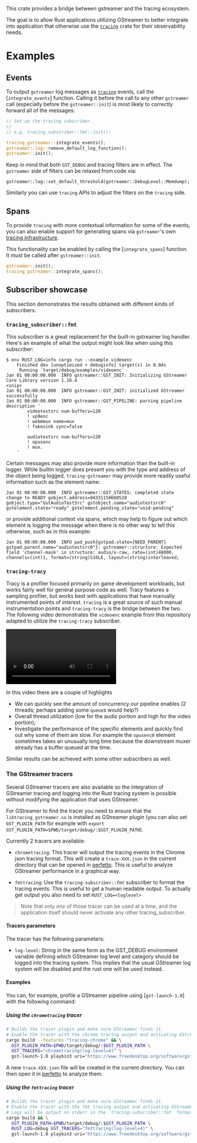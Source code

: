 This crate provides a bridge between gstreamer and the tracing ecosystem.

The goal is to allow Rust applications utilizing GStreamer to better integrate into application
that otherwise use the [`tracing`] crate for their observability needs.

# Examples

## Events

To output `gstreamer` log messages as [`tracing`] events, call the [`integrate_events`]
function. Calling it before the call to any other `gstreamer` call (especially before the
`gstreamer::init`) is most likely to correctly forward all of the messages:

```rust
// Set up the tracing subscriber.
//
// e.g. tracing_subscriber::fmt::init();

tracing_gstreamer::integrate_events();
gstreamer::log::remove_default_log_function();
gstreamer::init();
```

Keep in mind that both `GST_DEBUG` and tracing filters are in effect. The `gstreamer` side of
filters can be relaxed from code via:

```
gstreamer::log::set_default_threshold(gstreamer::DebugLevel::Memdump);
```

Similarly you can use `tracing` APIs to adjust the filters on the `tracing` side.

## Spans

To provide `tracing` with more contextual information for some of the events, you can also enable
support for generating spans via `gstreamer`'s own [tracing infrastructure][gsttracing].

This functionality can be enabled by calling the [`integrate_spans`] function. It must be called
after `gstreamer::init`.

```rust
gstreamer::init();
tracing_gstreamer::integrate_spans();
```

## Subscriber showcase

This section demonstrates the results obtained with different kinds of subscribers.

### `tracing_subscriber::fmt`

This subscriber is a great replacement for the built-in gstreamer log handler. Here's an example of
what the output might look like when using this subscriber:

```text
$ env RUST_LOG=info cargo run --example videoenc
    Finished dev [unoptimized + debuginfo] target(s) in 0.04s
     Running `target/debug/examples/videoenc`
Jan 01 00:00:00.000  INFO gstreamer::GST_INIT: Initializing GStreamer Core Library version 1.18.4
<snip>
Jan 01 00:00:00.000  INFO gstreamer::GST_INIT: initialized GStreamer successfully
Jan 01 00:00:00.000  INFO gstreamer::GST_PIPELINE: parsing pipeline description '
        videotestsrc num-buffers=120
        ! vp9enc
        ! webmmux name=mux
        ! fakesink sync=false

        audiotestsrc num-buffers=120
        ! opusenc
        ! mux.
    '
```

Certain messages may also provide more information than the built-in logger. While builtin logger
does present you with the type and address of the object being logged, `tracing-gstreamer` may
provide more readily useful information such as the element name:

```text
Jan 01 00:00:00.000  INFO gstreamer::GST_STATES: completed state change to READY gobject.address=94331150660528 gobject.type="GstAudioTestSrc" gstobject.name="audiotestsrc0" gstelement.state="ready" gstelement.pending_state="void-pending"
```

or provide additional context via spans, which may help to figure out which element is logging the
message when there is no other way to tell this otherwise, such as in this example:

```text
Jan 01 00:00:00.000  INFO pad_push{gstpad.state={NEED_PARENT} gstpad.parent.name="audiotestsrc0"}: gstreamer::structure: Expected field 'channel-mask' in structure: audio/x-raw, rate=(int)48000, channels=(int)1, format=(string)S16LE, layout=(string)interleaved;
```

### `tracing-tracy`

Tracy is a profiler focused primarily on game development workloads, but works fairly well for
general purpose code as well. Tracy features a sampling profiler, but works best with applications
that have manually instrumented points of interest.  `tracing` is a great source of such manual
instrumentation points and `tracing-tracy` is the bridge between the two. The following video
demonstrates the `videoenc` example from this repository adapted to utilize the `tracing-tracy`
subscriber.

<video src="https://user-images.githubusercontent.com/679122/131253926-63761e43-a804-44f4-ad8a-8b87cd274cf8.mp4" controls></video>

In this video there are a couple of highlights

* We can quickly see the amount of concurrency our pipeline enables (2 threads; perhaps adding some
  `queue`s would help?)
* Overall thread utilization (low for the audio portion and high for the video portion);
* Investigate the performance of the specific elements and quickly find out why some of them are
  slow. For example the `opusenc0` element sometimes takes an unusually long time because the
  downstream muxer already has a buffer queued at the time.

Similar results can be achieved with some other subscribers as well.

[gsttracing]: https://gstreamer.freedesktop.org/documentation/additional/design/tracing.html
[`tracing`]: tracing_core


### The GStreamer tracers

Several GStreamer tracers are also available so the integration of GStreamer
tracing and logging into the Rust tracing system is possible without modifying
the application that uses GStreamer.

For GStreamer to find the tracer you need to ensure that the
`libtracing_gstreamer.so` is installed as GStreamer plugin (you can also set
`GST_PLUGIN_PATH` for example with `export
GST_PLUGIN_PATH=$PWD/target/debug/:$GST_PLUGIN_PATH`).

Currently 2 tracers are available:

* `chrometracing`: This tracer will output the tracing events in the Chrome json
  tracing format. This will create a `trace-XXX.json` in the current directory
  that can be opened in [perfetto](https://ui.perfetto.dev/). This is useful to
  analyze GStreamer performance in a graphical way.

* `fmttracing`: Use the `tracing-subscriber::fmt` subscriber to format the
  tracing events. This is useful to get a human readable output. To actually get
  output you also need to set `RUST_LOG=<loglevel>`

> Note that only *one* of those tracer can be used at a time, and the application
> itself should never activate any other tracing_subscriber.

#### Tracers parameters

The tracer has the following parameters:

* `log-level`: String in the same form as the GST_DEBUG environment variable
  defining which GStreamer log level and category should be logged into the
  tracing system. This implies that the usual GStreamer log system will be
  disabled and the rust one will be used instead.

#### Examples

You can, for example, profile a GStreamer pipeline using [`gst-launch-1.0`]
with the following command:

##### Using the `chrometracing` tracer


``` sh
# Builds the tracer plugin and make sure GStreamer finds it.
# Enable the tracer with the chrome tracing output and activating GStreamer info logs
cargo build --features "tracing-chrome" && \
  GST_PLUGIN_PATH=$PWD/target/debug/:$GST_PLUGIN_PATH \
  GST_TRACERS="chrometracing(log-level=4)" \
  gst-launch-1.0 playbin3 uri="https://www.freedesktop.org/software/gstreamer-sdk/data/media/sintel_trailer-480p.webm"
```

A new `trace-XXX.json` file will be created in the current directory. You can
then open it in [perfetto](https://ui.perfetto.dev/) to analyze them.


##### Using the `fmttracing` tracer


``` sh
# Builds the tracer plugin and make sure GStreamer finds it.
# Enable the tracer with the fmt tracing output and activating GStreamer info logs
# Logs will be output on stderr in the `tracing-subscriber::fmt` format
cargo build && \
  GST_PLUGIN_PATH=$PWD/target/debug/:$GST_PLUGIN_PATH \
  RUST_LOG=debug GST_TRACERS="fmttracing(log-level=4)" \
  gst-launch-1.0 playbin3 uri="https://www.freedesktop.org/software/gstreamer-sdk/data/media/sintel_trailer-480p.webm"
```
